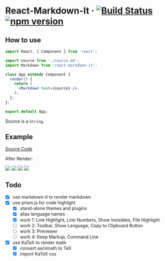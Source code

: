 # React-Markdown-It &middot; [![Build Status](https://travis-ci.org/ChouUn/react-markdown-it.svg?branch=master)](https://travis-ci.org/ChouUn/react-markdown-it) [![npm version](https://img.shields.io/npm/v/react-markdown-it.svg?style=flat)](https://www.npmjs.com/package/react-markdown-it)

## How to use

```jsx
import React, { Component } from 'react';

import source from './source.md';
import Markdown from 'react-markdown-it';

class App extends Component {
  render() {
    return (
      <Markdown text={source} />
    );
  };
};

export default App;
```

Source is a `String`.

## Example

[Source Code][source]

After Render:

![][exam1]
![][exam2]
![][exam3]
![][exam4]

## Todo

* [x] use markdown-it to render markdown
* [x] use prism.js for code highlight
  * [x] stand-alone themes and plugins
  * [x] alias language names
  * [x] work 1: Line Highlight, Line Numbers, Show Invisibles, File Highlight
  * [ ] work 2: Toolbar, Show Language, Copy to Clipboard Button
  * [ ] work 3: Previewer
  * [ ] work 4: Keep Markup, Command Line
* [x] use KaTeX to render math
  * [x] convert asciimath to TeX
  * [x] import KaTeX css
  
[source]: https://github.com/ChouUn/react-markdown-it/blob/master/exam/source.md
[exam1]:  https://github.com/ChouUn/react-markdown-it/blob/master/img/exam1.png
[exam2]:  https://github.com/ChouUn/react-markdown-it/blob/master/img/exam2.png
[exam3]:  https://github.com/ChouUn/react-markdown-it/blob/master/img/exam3.png
[exam4]:  https://github.com/ChouUn/react-markdown-it/blob/master/img/exam4.png